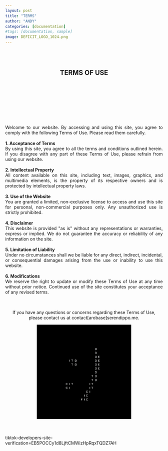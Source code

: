 ```yaml
---
layout: post
title: "TERMS"
author: "ANDY"
categories: [documentation]
#tags: [documentation, sample]
image: DEFICIT_LOGO_1024.png
---
```

<br /> 

<br /> 
<h2 align="center">TERMS OF USE</h2>

<br /> 
<br /> 
<br /> 
<br /> 
<br /> 
<br /> 
<br /> 

<div align="justify">
<br /> 
Welcome to our website. By accessing and using this site, you agree to comply with the following Terms of Use. Please read them carefully.
<br /><br />
<b>1. Acceptance of Terms</b><br />
By using this site, you agree to all the terms and conditions outlined herein. If you disagree with any part of these Terms of Use, please refrain from using our website.
<br /><br />
<b>2. Intellectual Property</b><br />
All content available on this site, including text, images, graphics, and multimedia elements, is the property of its respective owners and is protected by intellectual property laws.
<br /><br />
<b>3. Use of the Website</b><br />
You are granted a limited, non-exclusive license to access and use this site for personal, non-commercial purposes only. Any unauthorized use is strictly prohibited.
<br /><br />
<b>4. Disclaimer</b><br />
This website is provided "as is" without any representations or warranties, express or implied. We do not guarantee the accuracy or reliability of any information on the site.
<br /><br />
<b>5. Limitation of Liability</b><br />
Under no circumstances shall we be liable for any direct, indirect, incidental, or consequential damages arising from the use or inability to use this website.
<br /><br />
<b>6. Modifications</b><br />
We reserve the right to update or modify these Terms of Use at any time without prior notice. Continued use of the site constitutes your acceptance of any revised terms.
<br /><br />
</div>

<br />

<div align="center">
  <p>If you have any questions or concerns regarding these Terms of Use, please contact us at contact[arobase]serendippo.me.</p>
</div>
<p align="center" width="100%">
  <img width="60%" src="/assets/img/DEFICIT_LOGO_1024.png">
</p>

<br /><br />
tiktok-developers-site-verification=EB5POCCy1d8LjftCMWizHpRqxTQDZ7AH
